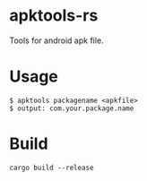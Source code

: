# apktools-rs

Tools for android apk file.

# Usage

```
$ apktools packagename <apkfile>
$ output: com.your.package.name
```

# Build

```
cargo build --release
```
